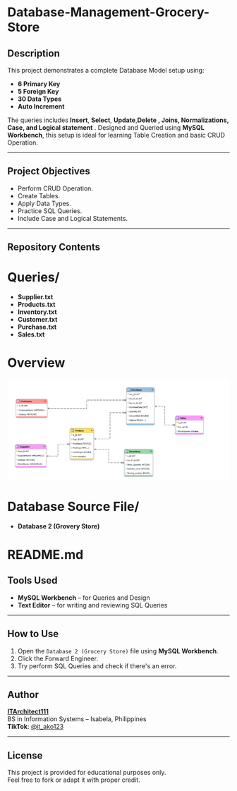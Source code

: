 # Database-Management-Grocery-Store

## Description
This project demonstrates a complete Database Model setup using:
- **6 Primary Key**
- **5 Foreign Key**
- **30 Data Types**
- **Auto Increment**

The queries includes **Insert**, **Select**, **Update**,**Delete , Joins, Normalizations, Case, and Logical statement** . Designed and Queried using **MySQL Workbench**, this setup is ideal for learning Table Creation and basic CRUD Operation.

---

## Project Objectives
- Perform CRUD Operation.
- Create Tables.
- Apply Data Types.
- Practice SQL Queries.
- Include Case and Logical Statements.

---

## Repository Contents

# Queries/
- **Supplier.txt**
- **Products.txt**
- **Inventory.txt**
- **Customer.txt**
- **Purchase.txt**
- **Sales.txt**

# Overview 
![Diagram](Overview/Database_2.png)

# Database Source File/
- **Database 2 (Grovery Store)**
  
# README.md

## Tools Used
- **MySQL Workbench** – for Queries and Design
- **Text Editor** – for writing and reviewing SQL Queries 

---

## How to Use
1. Open the `Database 2 (Grocery Store)` file using **MySQL Workbench**.
2. Click the Forward Engineer.
3. Try perform SQL Queries and check if there's an error.


---

## Author
**[ITArchitect111](https://github.com/ITArchitect111)**  
BS in Information Systems – Isabela, Philippines  
**TikTok**: [@it_ako123](https://www.tiktok.com/@it_ako123)

---

## License
This project is provided for educational purposes only.  
Feel free to fork or adapt it with proper credit.
